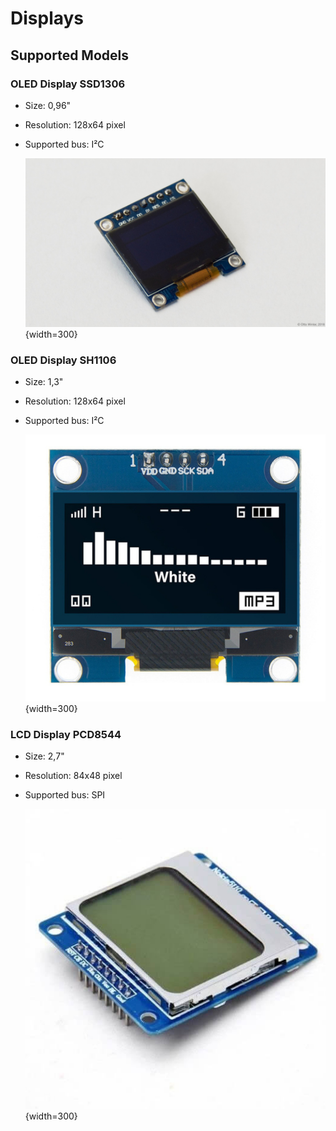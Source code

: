 # Displays

## Supported Models

### OLED Display SSD1306

* Size: 0,96"
* Resolution: 128x64 pixel
* Supported bus: I²C

    ![SSD1306](../assets/images/ssd1306-full.jpg){width=300}

### OLED Display SH1106

* Size: 1,3"
* Resolution: 128x64 pixel
* Supported bus: I²C

    ![SH1106](../assets/images/sh1106-full.png){width=300}

### LCD Display PCD8544

* Size: 2,7"
* Resolution: 84x48 pixel
* Supported bus: SPI

    ![SH1106](../assets/images/pcd8544-full.jpg){width=300}
